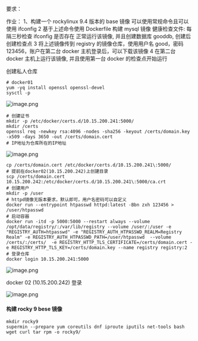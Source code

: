 要求：

作业：
1、构建一个 rockylinux 9.4 版本的 base 镜像
   可以使用常规命令且可以使用 ifconfig
2 基于上述命令使用 Dockerfile 构建 mysql 镜像
  健康检查文件: 每隔三秒检查 ifconfig 是否存在
  正常运行该镜像, 并且创建数据库 gooddb, 创建后创建检查点
3 将上述镜像传到 registry 的镜像仓库，使用用户名 good，密码 123456，账户在第二台 docker 主机登录后，可以下载该镜像
4 在第二台 docker 主机上运行该镜像, 并且使用第一台 docker 的检查点开始运行

创建私人仓库
```shell
# docker01
yum -yq install openssl openssl-devel
sysctl -p
```

![image.png](https://gitee.com/zhaojiedong/img/raw/master/20240819195327.png)

```shell
# 创建证书
mkdir -p /etc/docker/certs.d/10.15.200.241:5000/
mkdir /certs
openssl req -newkey rsa:4096 -nodes -sha256 -keyout /certs/domain.key -x509 -days 3650 -out /certs/domain.cert
# IP地址为仓库所在的IP地址
```
![image.png](https://gitee.com/zhaojiedong/img/raw/master/20240819195443.png)

```shell
cp /certs/domain.cert /etc/docker/certs.d/10.15.200.241\:5000/
# 提前在docker02(10.15.200.242)上创建目录
scp /certs/domain.cert 10.15.200.242:/etc/docker/certs.d/10.15.200.241\:5000/ca.crt
# 创建用户
mkdir -p /user
# httpd镜像无版本要求，默认即可，用户名密码可以自定义
docker run --entrypoint htpasswd httpd:latest -Bbn zxh 123456 > /user/htpasswd
# 启动容器
docker run -itd -p 5000:5000 --restart always --volume /opt/data/registry/:/var/lib/registry --volume /user/:/user -e "REGISTRY_AUTH=htpasswd" -e "REGISTRY_AUTH_HTPASSWD_REALM=Registry Realm" -e REGISTRY_AUTH_HTPASSWD_PATH=/user/htpasswd  --volume /certs/:/certs/  -e REGISTRY_HTTP_TLS_CERTIFICATE=/certs/domain.cert -e REGISTRY_HTTP_TLS_KEY=/certs/domain.key --name registry registry:2
# 登录仓库
docker login 10.15.200.241:5000
```
![image.png](https://gitee.com/zhaojiedong/img/raw/master/20240819195833.png)

docker 02 (10.15.200.242) 登录

![image.png](https://gitee.com/zhaojiedong/img/raw/master/20240819195947.png)

#### 构建 rocky 9 bese 镜像

```shell
mkdir rocky9
supermin --prepare yum coreutils dnf iproute iputils net-tools bash wget curl tar rpm -o rocky9/

```